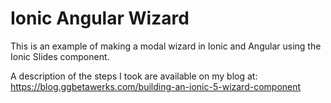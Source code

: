 # Ionic Angular Wizard

This is an example of making a modal wizard in Ionic and Angular using the Ionic Slides component.

A description of the steps I took are available on my blog at: https://blog.ggbetawerks.com/building-an-ionic-5-wizard-component
